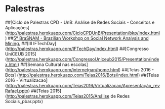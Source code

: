 # Palestras
##[Ciclo de Palestras CPD - UnB:  Análise de Redes Sociais - Conceitos e Aplicações] (http://palestras.herokuapp.com/CicloCPDUnB/Presentation/bkp/index.html)
##[5º BraSNAM - Brazilian Workshop on Social Network Analysis and Mining.](http://palestras.herokuapp.com/Brasnam2016/brasnam16/index.html)
##[III IFTechDay] (http://palestras.herokuapp.com/IFTechDay/index.html)
##[Congresso UniCEUB 2015] (http://palestras.herokuapp.com/CongressoUniceub2015/Presentation/index.html)
##[Semana Cultural nas escolas] (http://palestras.herokuapp.com/internetgan/home.html)
##[Teias 2016 - Bots] (http://palestras.herokuapp.com/Teias2016/Bots/index.html)
##[Teias 2016 - Virtualizacao] (http://palestras.herokuapp.com/Teias2016/Virtualizacao/Apresentação_revRafael.pptx)
##[Teias 2015] (http://palestras.herokuapp.com/Teias2015/Análise de Redes Sociais_pbar.pptx)
